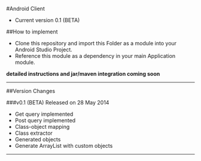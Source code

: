 #Android Client
* Current version 0.1 (BETA)

##How to implement

* Clone this repository and import this Folder as a module into your Android Studio Project.
* Reference this module as a dependency in your main Application module.


**detailed instructions and jar/maven integration coming soon**

------

##Version Changes

###v0.1 (BETA)
Released on 28 May 2014 

* Get query implemented
* Post query implemented
* Class-object mapping
* Class extractor
* Generated objects
* Generate ArrayList with custom objects

------